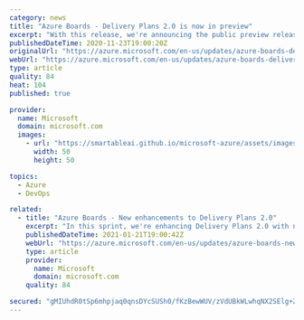 ```yaml
---
category: news
title: "Azure Boards - Delivery Plans 2.0 is now in preview"
excerpt: "With this release, we're announcing the public preview release of Delivery Plans 2.0 and other improvements."
publishedDateTime: 2020-11-23T19:00:20Z
originalUrl: "https://azure.microsoft.com/en-us/updates/azure-boards-delivery-plans-20-is-now-in-preview/"
webUrl: "https://azure.microsoft.com/en-us/updates/azure-boards-delivery-plans-20-is-now-in-preview/"
type: article
quality: 84
heat: 104
published: true

provider:
  name: Microsoft
  domain: microsoft.com
  images:
    - url: "https://smartableai.github.io/microsoft-azure/assets/images/organizations/microsoft.com-50x50.jpg"
      width: 50
      height: 50

topics:
  - Azure
  - DevOps

related:
  - title: "Azure Boards - New enhancements to Delivery Plans 2.0"
    excerpt: "In this sprint, we're enhancing Delivery Plans 2.0 with new condensed views and rollup information."
    publishedDateTime: 2021-01-21T19:00:42Z
    webUrl: "https://azure.microsoft.com/en-us/updates/azure-boards-new-enhancements-to-delivery-plans-20/"
    type: article
    provider:
      name: Microsoft
      domain: microsoft.com
    quality: 84

secured: "gMIUhdR0tSp6mhpjaq0qnsDYcSUSh0/fKzBewWUV/zVdUBkWLwhqNX2SElg+Z3h/Jl4G2pFBiySGRmUm0ctcQH/z24I/1n/LfUKRMjXs5PHSkPz7KFTz/r8WwFMEq3Ma/Zrfr6KQ1su09pRrNgLidFaAcz/it+7/LkraDBTbxEOpmuga2XesystCuyDagZ0CNO8hr0FB/Sz+YOF0NDKvFedYtynrk5H+Loz1JrdV+ArILyZ1Di+Z3HVhtoWkD4IMSsJVNK96rJNotlrYSAkHfmn3RIh7bliy+gY3GRuYu08VQAp6ksBLX+gn9tFmc+NuP7+K6VrSeQdNUvd0UlhCOluAXyj8Sq8u/zNHeEAnqX8=;NH4sNWzyTHyzelUDmEWOrg=="
---
```


